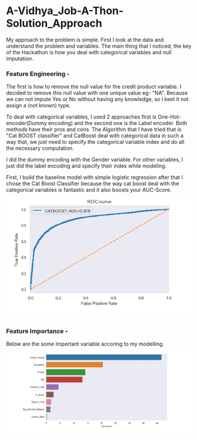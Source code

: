# A-Vidhya_Job-A-Thon-Solution_Approach

My approach to the problem is simple. First I look at the data and understand the problem and variables. The main thing that I noticed, the key of the Hackathon is how you deal with categorical variables and null imputation.

### Feature Engineering -
The first is how to remove the null value for the credit product variable. I decided to remove this null value with one unique value eg- "NA". Because we can not impute Yes or No without having any knowledge, so I keet it not assign a (not known) type.

To deal with categorical variables, I used 2 approaches first is One-Hot-encoder(Dummy encoding) and the second one is the Label encoder. Both methods have their pros and cons. The Algorithm that I have tried that is "Cat BOOST classifier" and CatBoost deal with categorical data in
such a way that, we just need to specify the categorical variable index and do all the necessary computation.

I did the dummy encoding with the Gender variable. For other variables, I just did the label encoding and specify their index while modeling.

First, I build the baseline model with simple logistic regression after that I chose the Cat Boost Classifier because the way cat boost deal with the categorical variables is fantastic and it also boosts your AUC-Score.

![](Roc_CatBoost.png)

### Feature Importance - 

Below are the some Important variable accoring to my modelling. 

![](cat_boost_feature_Importance.png)
